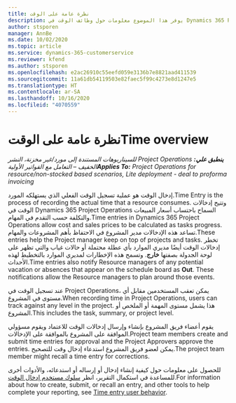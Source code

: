 ```yaml
---
title: نظرة عامة على الوقت
description: يوفر هذا الموضوع معلومات حول وظائف الوقت في Dynamics 365 Project operations.
author: stsporen
manager: AnnBe
ms.date: 10/02/2020
ms.topic: article
ms.service: dynamics-365-customerservice
ms.reviewer: kfend
ms.author: stsporen
ms.openlocfilehash: e2ac26910c55eefd059e3136b7e8821aad411539
ms.sourcegitcommit: 11a61db54119503e82faec5f99c4273e8d1247e5
ms.translationtype: HT
ms.contentlocale: ar-SA
ms.lasthandoff: 10/16/2020
ms.locfileid: "4070559"
---
```

# <a name="time-overview"></a><span data-ttu-id="cc301-103">نظرة عامة على الوقت</span><span class="sxs-lookup"><span data-stu-id="cc301-103">Time overview</span></span>

<span data-ttu-id="cc301-104">_**ينطبق علي:** ‏‫Project Operations للسيناريوهات المستندة إلى مورد/غير مخزنة‬، ‏‫النشر الخفيف – التعامل مع الفواتير الأولية‬_</span><span class="sxs-lookup"><span data-stu-id="cc301-104">_**Applies To:** Project Operations for resource/non-stocked based scenarios, Lite deployment - deal to proforma invoicing_</span></span>

<span data-ttu-id="cc301-105">إدخال الوقت هو عملية تسجيل الوقت الفعلي الذي يستهلكه المورد.</span><span class="sxs-lookup"><span data-stu-id="cc301-105">Time Entry is the process of recording the actual time that a resource consumes.</span></span> <span data-ttu-id="cc301-106">وتتيح إدخالات الوقت في Dynamics 365 Project Operations السماح باحتساب أسعار المبيعات والتكلفة حسب التقدم في المهام.</span><span class="sxs-lookup"><span data-stu-id="cc301-106">Time entries in Dynamics 365 Project Operations allow cost and sales prices to be calculated as tasks progress.</span></span> <span data-ttu-id="cc301-107">تساعد هذه الإدخالات مدير المشروع في الاحتفاظ بأهم المشروعات والمهام.</span><span class="sxs-lookup"><span data-stu-id="cc301-107">These entries help the Project manager keep on top of projects and tasks.</span></span> <span data-ttu-id="cc301-108">تخطر إدخالات الوقت أيضًا مديري الموارد بأي عطلة محتملة أو حالات غياب والتي تظهر على لوحة الجدولة بصفتها **خارج**. وتسمح هذه الإخطارات لمديري الموارد بالتخطيط لهذه الأحداث.</span><span class="sxs-lookup"><span data-stu-id="cc301-108">Time entries also notify Resource managers of any potential vacation or absences that appear on the schedule board as **Out**. These notifications allow the Resource managers to plan around those events.</span></span>

<span data-ttu-id="cc301-109">عند تسجيل الوقت في Project Operations، يمكن تعقب المستخدمين مقابل أي مستوى في المشروع.</span><span class="sxs-lookup"><span data-stu-id="cc301-109">When recording time in Project Operations, users can track against any level in the project.</span></span> <span data-ttu-id="cc301-110">هذا يشمل مستوى المهمة أو الملخص أو المشروع.</span><span class="sxs-lookup"><span data-stu-id="cc301-110">This includes the task, summary, or project level.</span></span>

<span data-ttu-id="cc301-111">يقوم أعضاء فريق المشروع بإنشاء وإرسال إدخالات الوقت للاعتماد ويقوم مسؤولي الموافقة على المشروع بالموافقة على الإدخالات.</span><span class="sxs-lookup"><span data-stu-id="cc301-111">Project team members create and submit time entries for approval and the Project Approvers approve the entries.</span></span> <span data-ttu-id="cc301-112">يمكن لعضو فريق المشروع استدعاء إدخال وقت للتصحيح.</span><span class="sxs-lookup"><span data-stu-id="cc301-112">The project team member might recall a time entry for corrections.</span></span>

<span data-ttu-id="cc301-113">للحصول على معلومات حول كيفية إنشاء إدخال أو إرساله أو استدعائه، والأدوات أخرى للمساعدة في استكمال التقرير، انظر [سلوك مستخدم إدخال الوقت](ui-behavior-time.md).</span><span class="sxs-lookup"><span data-stu-id="cc301-113">For information about how to create, submit, or recall an entry, and other tools to help complete your reporting, see [Time entry user behavior](ui-behavior-time.md).</span></span>

